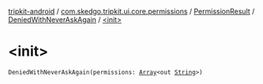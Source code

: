 [tripkit-android](../../../index.md) / [com.skedgo.tripkit.ui.core.permissions](../../index.md) / [PermissionResult](../index.md) / [DeniedWithNeverAskAgain](index.md) / [&lt;init&gt;](./-init-.md)

# &lt;init&gt;

`DeniedWithNeverAskAgain(permissions: `[`Array`](https://kotlinlang.org/api/latest/jvm/stdlib/kotlin/-array/index.html)`<out `[`String`](https://kotlinlang.org/api/latest/jvm/stdlib/kotlin/-string/index.html)`>)`